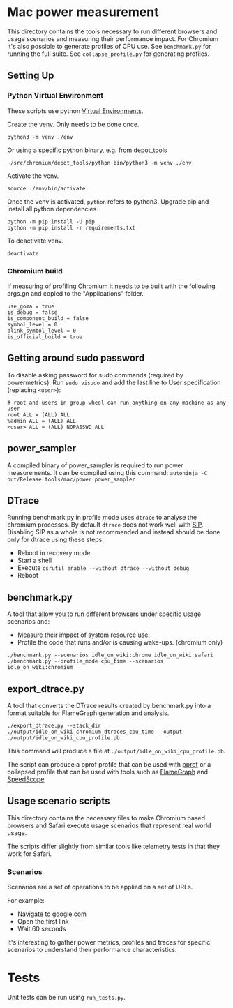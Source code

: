 # Mac power measurement

This directory contains the tools necessary to run different browsers and usage scenarios and measuring their
performance impact. For Chromium it's also possible to generate profiles of CPU use. See `benchmark.py` for
running the full suite. See `collapse_profile.py` for generating profiles.


## Setting Up

### Python Virtual Environment
These scripts use python [Virtual Environments](https://docs.python.org/3/tutorial/venv.html).

Create the venv. Only needs to be done once.
```
python3 -m venv ./env
```
Or using a specific python binary, e.g. from depot_tools
```
~/src/chromium/depot_tools/python-bin/python3 -m venv ./env
```
Activate the venv.
```
source ./env/bin/activate
```
Once the venv is activated, `python` refers to python3.
Upgrade pip and install all python dependencies.
```
python -m pip install -U pip
python -m pip install -r requirements.txt
```

To deactivate venv.
```
deactivate
```

### Chromium build

If measuring of profiling Chromium it needs to be built with the following args.gn and copied to the "Applications" folder.

    use_goma = true
    is_debug = false
    is_component_build = false
    symbol_level = 0
    blink_symbol_level = 0
    is_official_build = true

## Getting around sudo password

To disable asking password for sudo commands (required by powermetrics).
Run `sudo visudo` and add the last line to User specification (replacing `<user>`):
```
# root and users in group wheel can run anything on any machine as any user
root ALL = (ALL) ALL
%admin ALL = (ALL) ALL
<user> ALL = (ALL) NOPASSWD:ALL
```

## power_sampler

A compiled binary of power_sampler is required to run power measurements. It can be compiled using this command:
`autoninja -C out/Release tools/mac/power:power_sampler`


## DTrace

Running benchmark.py in profile mode uses `dtrace` to analyse the chromium processes. By default `dtrace` does not work well with [SIP](https://support.apple.com/en-us/HT204899). Disabling SIP as a whole is not recommended and instead should be done only for dtrace using these steps:

* Reboot in recovery mode
* Start a shell
* Execute `csrutil enable --without dtrace --without debug`
* Reboot

## benchmark.py

A tool that allow you to run different browsers under specific usage scenarios and:

* Measure their impact of system resource use.
* Profile the code that runs and/or is causing wake-ups. (chromium only)

```
./benchmark.py --scenarios idle_on_wiki:chrome idle_on_wiki:safari
./benchmark.py --profile_mode cpu_time --scenarios idle_on_wiki:chromium
```

## export_dtrace.py

A tool that converts the DTrace results created by benchmark.py into a format
suitable for FlameGraph generation and analysis.

```
./export_dtrace.py --stack_dir ./output/idle_on_wiki_chromium_dtraces_cpu_time --output ./output/idle_on_wiki_cpu_profile.pb
```

This command will produce a file at `./output/idle_on_wiki_cpu_profile.pb`.

The script can produce a pprof profile that can be used with
[pprof](https://github.com/google/pprof) or a collapsed profile that can be used
with tools such as [FlameGraph](https://github.com/brendangregg/FlameGraph) and
[SpeedScope](https://www.speedscope.app/)

## Usage scenario scripts

This directory contains the necessary files to make Chromium based browsers and Safari
execute usage scenarios that represent real world usage.

The scripts differ slightly from similar tools like telemetry tests in that they work for Safari.

### Scenarios
Scenarios are a set of operations to be applied on a set of URLs.

For example:
* Navigate to google.com
* Open the first link
* Wait 60 seconds

It's interesting to gather power metrics, profiles and traces for specific
scenarios to understand their performance characteristics.

# Tests

Unit tests can be run using `run_tests.py`.
